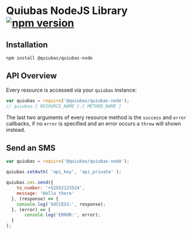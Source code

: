 
# Quiubas NodeJS Library [![npm version](https://badge.fury.io/js/%40quiubas%2Fquiubas-node.svg)](https://badge.fury.io/js/%40quiubas%2Fquiubas-node)


## Installation

`npm install @quiubas/quiubas-node`

## API Overview

Every resource is accessed via your `quiubas` instance:

```js
var quiubas = require('@quiubas/quiubas-node');
// quiubas.{ RESOURCE_NAME }.{ METHOD_NAME }
```

The last two arguments of every resource method is the `success` and `error` callbacks, if no `error` is specified and an error occurs a `throw` will shown instead.

## Send an SMS
```js
var quiubas = require('@quiubas/quiubas-node');

quiubas.setAuth( 'api_key', 'api_private' );

quiubas.sms.send({
  	to_number: '+52552123524',
  	message: 'Hello there'
  }, (response) => {
    console.log('SUCCESS:', response);
  }, (error) => {
	   console.log('ERROR:', error);
  }
);
```

